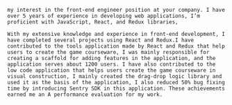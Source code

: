     my interest in the front-end engineer position at your company. I have over 5 years of experience in developing web applications, I’m proficient with JavaScript, React, and Redux libraries,

    With my extensive knowledge and experience in front-end development, I have completed several projects using React and Redux.I have contributed to the tools application made by React and Redux that help users to create the game courseware, I was mainly responsible for creating a scaffold for adding features in the application, and the application serves about 1200 users. I have also contributed to the low code application that helps users create the game courseware in visual construction, I mainly created the drag-drop logic library and used it as the basis of the application, I also reduced 50% bug fixing time by introducing Sentry SDK in this application. These achievements earned me an A performance evaluation for my work.

